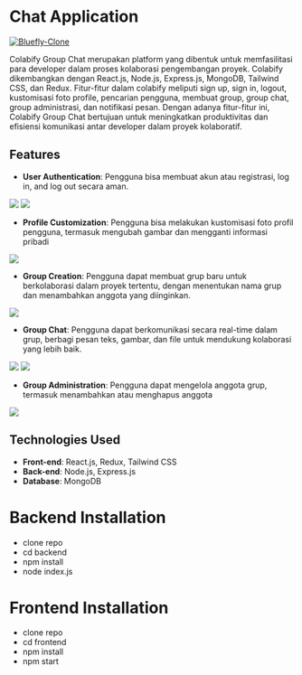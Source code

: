 # Chat Application

<a href="https://frontend-collabify.vercel.app/" target="blank">
        <img src="https://drive.google.com/file/d/1TCj5nYyCSmgJ7KG8kqAGl9PIG4rp2WOy/view?usp=drive_link" alt="Bluefly-Clone" />
        </a>

  Colabify Group Chat merupakan platform yang dibentuk untuk memfasilitasi para developer dalam proses kolaborasi pengembangan proyek. 
  Colabify dikembangkan dengan React.js, Node.js, Express.js, MongoDB, Tailwind CSS, dan Redux. 
  Fitur-fitur dalam colabify meliputi sign up, sign in, logout, kustomisasi foto profile, pencarian pengguna, membuat group, group chat, group administrasi, dan notifikasi pesan.
  Dengan adanya fitur-fitur ini, Colabify Group Chat bertujuan untuk meningkatkan produktivitas dan efisiensi komunikasi antar developer dalam proyek kolaboratif.

## Features
- **User Authentication**: Pengguna bisa membuat akun atau registrasi, log in, and log out secara aman.

<img src="https://drive.google.com/file/d/1ie-tPcqlSNDyocA0lFmE3r-GEAgRbz5h/view?usp=drive_link">
<img src="https://drive.google.com/file/d/1wPeEkJv3vi7_7aRwp7rm5sTFEfhhtd2d/view?usp=drive_link">

- **Profile Customization**: Pengguna bisa melakukan kustomisasi foto profil pengguna, termasuk mengubah gambar dan mengganti informasi pribadi
<img src="https://drive.google.com/file/d/1K1DMR3bOfcbolnEH_zu9VLjJlo0YxuTE/view?usp=drive_link">

- **Group Creation**: Pengguna dapat membuat grup baru untuk berkolaborasi dalam proyek tertentu, dengan menentukan nama grup dan menambahkan anggota yang diinginkan.
<img src="https://drive.google.com/file/d/1__q_tHzZLJi-2sygwwXbmBlcxUz-OUc2/view?usp=drive_link">

- **Group Chat**: Pengguna dapat berkomunikasi secara real-time dalam grup, berbagi pesan teks, gambar, dan file untuk mendukung kolaborasi yang lebih baik.
<img src="https://drive.google.com/file/d/1JD41gr63K34xaIR-az2kTX_kO9BgUPIO/view?usp=drive_link">
<img src="https://drive.google.com/file/d/1JD41gr63K34xaIR-az2kTX_kO9BgUPIO/view?usp=drive_link">

- **Group Administration**: Pengguna dapat mengelola anggota grup, termasuk menambahkan atau menghapus anggota
<img src="https://drive.google.com/file/d/10dqdVMak7emG2gFYpZ72O2nvRLe4lHI9/view?usp=drive_link">

## Technologies Used
- **Front-end**: React.js, Redux, Tailwind CSS
- **Back-end**: Node.js, Express.js
- **Database**: MongoDB

<h1>  Backend Installation </h1>
<ul> 
<li> clone repo  </li>
<li> cd backend </li>
<li> npm install </li>
<li> node index.js </li>
</ul>

<h1>  Frontend Installation </h1>
<ul> 
<li> clone repo  </li>
<li> cd frontend </li>
<li> npm install </li>
<li> npm start </li>
</ul>
